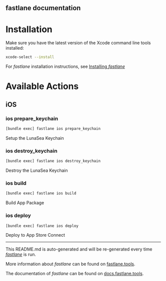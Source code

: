 fastlane documentation
----

# Installation

Make sure you have the latest version of the Xcode command line tools installed:

```sh
xcode-select --install
```

For _fastlane_ installation instructions, see [Installing _fastlane_](https://docs.fastlane.tools/#installing-fastlane)

# Available Actions

## iOS

### ios prepare_keychain

```sh
[bundle exec] fastlane ios prepare_keychain
```

Setup the LunaSea Keychain

### ios destroy_keychain

```sh
[bundle exec] fastlane ios destroy_keychain
```

Destroy the LunaSea Keychain

### ios build

```sh
[bundle exec] fastlane ios build
```

Build App Package

### ios deploy

```sh
[bundle exec] fastlane ios deploy
```

Deploy to App Store Connect

----

This README.md is auto-generated and will be re-generated every time [_fastlane_](https://fastlane.tools) is run.

More information about _fastlane_ can be found on [fastlane.tools](https://fastlane.tools).

The documentation of _fastlane_ can be found on [docs.fastlane.tools](https://docs.fastlane.tools).
